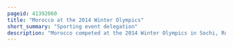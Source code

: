 ```yaml
---
pageid: 41392060
title: "Morocco at the 2014 Winter Olympics"
short_summary: "Sporting event delegation"
description: "Morocco competed at the 2014 Winter Olympics in Sochi, Russia. The Country's Participation in Vancouver marked its sixth Appearance at a Winter Olympics since its Debut in 1968 no Athlete has ever won a Medal. The 2010 Delegation consisted of two Athletes competing in Alpine Skiing, Adam Lamhamedi and Kenza Tazi, who were accompanied by Adam's Brother Sami and four Officials. Adam Lamhamedi was also the Nation's Flag Bearer in the Parade of Nations, and at the Closing Ceremony. None of the Skiers made the Podium."
---
```

